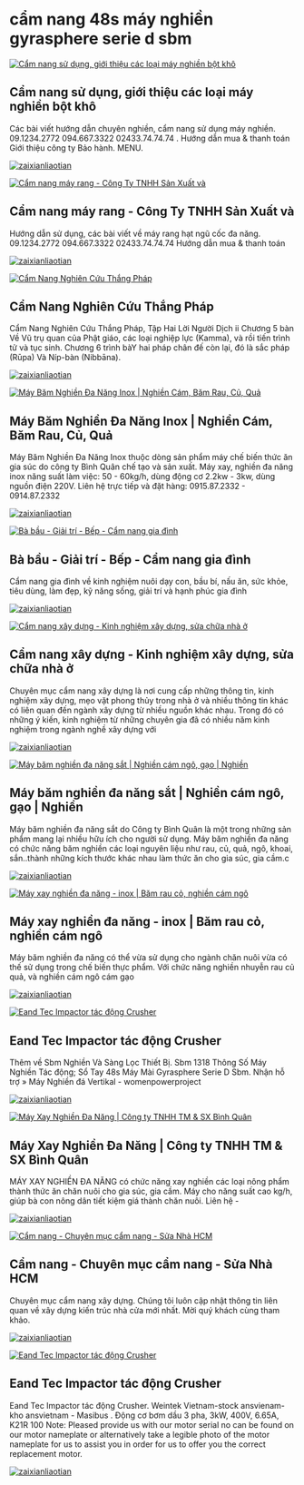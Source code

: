 # cẩm nang 48s máy nghiền gyrasphere serie d sbm
<a href="https://mnn.zoosnet.net/LR/Chatpre.aspx?id=MNN94995150&p=https://topgrinding.com/" target="_blank">![Cẩm nang sử dụng, giới thiệu các loại máy nghiền bột khô ](https://github.com/technlg/images/blob/main/48.jpg)</a>
## Cẩm nang sử dụng, giới thiệu các loại máy nghiền bột khô 
Các bài viết hướng dẫn chuyên nghiền, cẩm nang sử dụng máy nghiền. 09.1234.2772 094.667.3322 02433.74.74.74 . Hướng dẫn mua & thanh toán Giới thiệu công ty Bảo hành. MENU.
<a href="https://mnn.zoosnet.net/LR/Chatpre.aspx?id=MNN94995150&p=https://topgrinding.com/" target="_blank"><img src="https://github.com/technlg/images/raw/main/chat11.jpg" alt="zaixianliaotian"/></a><a href="//whatsapp.shibangsoft.com/WhatsApp.php" ><img src="https://github.com/technlg/images/raw/main/chat11.png" alt=""></a>
<a href="https://mnn.zoosnet.net/LR/Chatpre.aspx?id=MNN94995150&p=https://topgrinding.com/" target="_blank">![Cẩm nang máy rang - Công Ty TNHH Sản Xuất và ](https://github.com/technlg/images/blob/main/52.jpg)</a>
## Cẩm nang máy rang - Công Ty TNHH Sản Xuất và 
Hướng dẫn sử dụng, các bài viết về máy rang hạt ngũ cốc đa năng. 09.1234.2772 094.667.3322 02433.74.74.74 Hướng dẫn mua & thanh toán
<a href="https://mnn.zoosnet.net/LR/Chatpre.aspx?id=MNN94995150&p=https://topgrinding.com/" target="_blank"><img src="https://github.com/technlg/images/raw/main/chat11.jpg" alt="zaixianliaotian"/></a><a href="//whatsapp.shibangsoft.com/WhatsApp.php" ><img src="https://github.com/technlg/images/raw/main/chat11.png" alt=""></a>
<a href="https://mnn.zoosnet.net/LR/Chatpre.aspx?id=MNN94995150&p=https://topgrinding.com/" target="_blank">![Cẩm Nang Nghiên Cứu Thắng Pháp](https://github.com/technlg/images/blob/main/43.jpg)</a>
## Cẩm Nang Nghiên Cứu Thắng Pháp
Cẩm Nang Nghiên Cứu Thắng Pháp, Tập Hai Lời Người Dịch ii Chương 5 bàn Về Vũ trụ quan của Phật giáo, các loại nghiệp lực (Kamma), và rồi tiến trình tử và tục sinh. Chương 6 trình bàY hai pháp chân đế còn lại, đó là sắc pháp (Rūpa) Và Níp-bàn (Nibbāna).
<a href="https://mnn.zoosnet.net/LR/Chatpre.aspx?id=MNN94995150&p=https://topgrinding.com/" target="_blank"><img src="https://github.com/technlg/images/raw/main/chat11.jpg" alt="zaixianliaotian"/></a><a href="//whatsapp.shibangsoft.com/WhatsApp.php" ><img src="https://github.com/technlg/images/raw/main/chat11.png" alt=""></a>
<a href="https://mnn.zoosnet.net/LR/Chatpre.aspx?id=MNN94995150&p=https://topgrinding.com/" target="_blank">![Máy Băm Nghiền Đa Năng Inox | Nghiền Cám, Băm Rau, Củ, Quả ](https://github.com/technlg/images/blob/main/41.jpg)</a>
## Máy Băm Nghiền Đa Năng Inox | Nghiền Cám, Băm Rau, Củ, Quả 
Máy Băm Nghiền Đa Năng Inox thuộc dòng sản phẩm máy chế biến thức ăn gia súc do công ty Bình Quân chế tạo và sản xuất. Máy xay, nghiền đa năng inox năng suất làm việc: 50 - 60kg/h, dùng động cơ 2.2kw - 3kw, dùng nguồn điện 220V. Liên hệ trực tiếp và đặt hàng: 0915.87.2332 - 0914.87.2332
<a href="https://mnn.zoosnet.net/LR/Chatpre.aspx?id=MNN94995150&p=https://topgrinding.com/" target="_blank"><img src="https://github.com/technlg/images/raw/main/chat11.jpg" alt="zaixianliaotian"/></a><a href="//whatsapp.shibangsoft.com/WhatsApp.php" ><img src="https://github.com/technlg/images/raw/main/chat11.png" alt=""></a>
<a href="https://mnn.zoosnet.net/LR/Chatpre.aspx?id=MNN94995150&p=https://topgrinding.com/" target="_blank">![Bà bầu - Giải trí - Bếp - Cẩm nang gia đình](https://github.com/technlg/images/blob/main/19.jpg)</a>
## Bà bầu - Giải trí - Bếp - Cẩm nang gia đình
Cẩm nang gia đình về kinh nghiệm nuôi dạy con, bầu bí, nấu ăn, sức khỏe, tiêu dùng, làm đẹp, kỹ năng sống, giải trí và hạnh phúc gia đình
<a href="https://mnn.zoosnet.net/LR/Chatpre.aspx?id=MNN94995150&p=https://topgrinding.com/" target="_blank"><img src="https://github.com/technlg/images/raw/main/chat11.jpg" alt="zaixianliaotian"/></a><a href="//whatsapp.shibangsoft.com/WhatsApp.php" ><img src="https://github.com/technlg/images/raw/main/chat11.png" alt=""></a>
<a href="https://mnn.zoosnet.net/LR/Chatpre.aspx?id=MNN94995150&p=https://topgrinding.com/" target="_blank">![Cẩm nang xây dựng - Kinh nghiệm xây dựng, sửa chữa nhà ở](https://github.com/technlg/images/blob/main/52.jpg)</a>
## Cẩm nang xây dựng - Kinh nghiệm xây dựng, sửa chữa nhà ở
Chuyên mục cẩm nang xây dựng là nơi cung cấp những thông tin, kinh nghiệm xây dựng, mẹo vặt phong thủy trong nhà ở và nhiều thông tin khác có liên quan đến ngành xây dựng từ nhiều nguồn khác nhau. Trong đó có những ý kiến, kinh nghiệm từ những chuyên gia đã có nhiều năm kinh nghiệm trong ngành nghề xây dựng với 
<a href="https://mnn.zoosnet.net/LR/Chatpre.aspx?id=MNN94995150&p=https://topgrinding.com/" target="_blank"><img src="https://github.com/technlg/images/raw/main/chat11.jpg" alt="zaixianliaotian"/></a><a href="//whatsapp.shibangsoft.com/WhatsApp.php" ><img src="https://github.com/technlg/images/raw/main/chat11.png" alt=""></a>
<a href="https://mnn.zoosnet.net/LR/Chatpre.aspx?id=MNN94995150&p=https://topgrinding.com/" target="_blank">![Máy băm nghiền đa năng sắt | Nghiền cám ngô, gạo | Nghiền ](https://github.com/technlg/images/blob/main/3.jpg)</a>
## Máy băm nghiền đa năng sắt | Nghiền cám ngô, gạo | Nghiền 
Máy băm nghiền đa năng sắt do Công ty Bình Quân là một trong những sản phẩm mang lại nhiều hữu ích cho người sử dụng. Máy băm nghiền đa năng có chức năng băm nghiền các loại nguyên liệu như rau, củ, quả, ngô, khoai, sắn..thành những kích thước khác nhau làm thức ăn cho gia súc, gia cầm.c
<a href="https://mnn.zoosnet.net/LR/Chatpre.aspx?id=MNN94995150&p=https://topgrinding.com/" target="_blank"><img src="https://github.com/technlg/images/raw/main/chat11.jpg" alt="zaixianliaotian"/></a><a href="//whatsapp.shibangsoft.com/WhatsApp.php" ><img src="https://github.com/technlg/images/raw/main/chat11.png" alt=""></a>
<a href="https://mnn.zoosnet.net/LR/Chatpre.aspx?id=MNN94995150&p=https://topgrinding.com/" target="_blank">![Máy xay nghiền đa năng - inox | Băm rau cỏ, nghiền cám ngô ](https://github.com/technlg/images/blob/main/33.jpg)</a>
## Máy xay nghiền đa năng - inox | Băm rau cỏ, nghiền cám ngô 
Máy băm nghiền đa năng có thể vừa sử dụng cho ngành chăn nuôi vừa có thế sử dụng trong chế biến thực phẩm. Với chức năng nghiền nhuyễn rau củ quả, và nghiền cám ngô cám gạo
<a href="https://mnn.zoosnet.net/LR/Chatpre.aspx?id=MNN94995150&p=https://topgrinding.com/" target="_blank"><img src="https://github.com/technlg/images/raw/main/chat11.jpg" alt="zaixianliaotian"/></a><a href="//whatsapp.shibangsoft.com/WhatsApp.php" ><img src="https://github.com/technlg/images/raw/main/chat11.png" alt=""></a>
<a href="https://mnn.zoosnet.net/LR/Chatpre.aspx?id=MNN94995150&p=https://topgrinding.com/" target="_blank">![Eand Tec Impactor tác động Crusher](https://github.com/technlg/images/blob/main/28.jpg)</a>
## Eand Tec Impactor tác động Crusher
Thêm về Sbm Nghiền Và Sàng Lọc Thiết Bị. Sbm 1318 Thông Số Máy Nghiền Tác động; Sổ Tay 48s Máy Mài Gyrasphere Serie D Sbm. Nhận hỗ trợ » Máy Nghiền đá Vertikal - womenpowerproject
<a href="https://mnn.zoosnet.net/LR/Chatpre.aspx?id=MNN94995150&p=https://topgrinding.com/" target="_blank"><img src="https://github.com/technlg/images/raw/main/chat11.jpg" alt="zaixianliaotian"/></a><a href="//whatsapp.shibangsoft.com/WhatsApp.php" ><img src="https://github.com/technlg/images/raw/main/chat11.png" alt=""></a>
<a href="https://mnn.zoosnet.net/LR/Chatpre.aspx?id=MNN94995150&p=https://topgrinding.com/" target="_blank">![Máy Xay Nghiền Đa Năng | Công ty TNHH TM & SX Bình Quân](https://github.com/technlg/images/blob/main/30.jpg)</a>
## Máy Xay Nghiền Đa Năng | Công ty TNHH TM & SX Bình Quân
MÁY XAY NGHIỀN ĐA NĂNG có chức năng xay nghiền các loại nông phẩm thành thức ăn chăn nuôi cho gia súc, gia cầm. Máy cho năng suất cao kg/h, giúp bà con nông dân tiết kiệm giá thành chăn nuôi. Liên hệ - 
<a href="https://mnn.zoosnet.net/LR/Chatpre.aspx?id=MNN94995150&p=https://topgrinding.com/" target="_blank"><img src="https://github.com/technlg/images/raw/main/chat11.jpg" alt="zaixianliaotian"/></a><a href="//whatsapp.shibangsoft.com/WhatsApp.php" ><img src="https://github.com/technlg/images/raw/main/chat11.png" alt=""></a>
<a href="https://mnn.zoosnet.net/LR/Chatpre.aspx?id=MNN94995150&p=https://topgrinding.com/" target="_blank">![Cẩm nang - Chuyên mục cẩm nang - Sửa Nhà HCM](https://github.com/technlg/images/blob/main/26.jpg)</a>
## Cẩm nang - Chuyên mục cẩm nang - Sửa Nhà HCM
Chuyên mục cẩm nang xây dựng. Chúng tôi luôn cập nhật thông tin liên quan về xây dựng kiến trúc nhà cửa mới nhất. Mời quý khách cùng tham khảo.
<a href="https://mnn.zoosnet.net/LR/Chatpre.aspx?id=MNN94995150&p=https://topgrinding.com/" target="_blank"><img src="https://github.com/technlg/images/raw/main/chat11.jpg" alt="zaixianliaotian"/></a><a href="//whatsapp.shibangsoft.com/WhatsApp.php" ><img src="https://github.com/technlg/images/raw/main/chat11.png" alt=""></a>
<a href="https://mnn.zoosnet.net/LR/Chatpre.aspx?id=MNN94995150&p=https://topgrinding.com/" target="_blank">![Eand Tec Impactor tác động Crusher](https://github.com/technlg/images/blob/main/50.jpg)</a>
## Eand Tec Impactor tác động Crusher
Eand Tec Impactor tác động Crusher. Weintek Vietnam-stock ansvienam-kho ansvietnam - Masibus . Động cơ bơm dầu 3 pha, 3kW, 400V, 6.65A, K21R 100 Note: Pleased provide us with our motor serial no can be found on our motor nameplate or alternatively take a legible photo of the motor nameplate for us to assist you in order for us to offer you the correct replacement motor.
<a href="https://mnn.zoosnet.net/LR/Chatpre.aspx?id=MNN94995150&p=https://topgrinding.com/" target="_blank"><img src="https://github.com/technlg/images/raw/main/chat11.jpg" alt="zaixianliaotian"/></a><a href="//whatsapp.shibangsoft.com/WhatsApp.php" ><img src="https://github.com/technlg/images/raw/main/chat11.png" alt=""></a>
